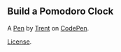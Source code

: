 Build a Pomodoro Clock
----------------------


A [Pen](https://codepen.io/ttorkar/pen/VzGpYE) by [Trent](https://codepen.io/ttorkar) on [CodePen](https://codepen.io).

[License](https://codepen.io/ttorkar/pen/VzGpYE/license).
